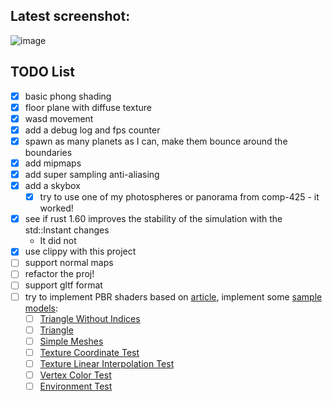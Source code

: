 ## Latest screenshot:

![image](https://user-images.githubusercontent.com/2389735/162113906-6e92e045-5057-41d0-9fec-258a742522fd.png)

## TODO List
- [x] basic phong shading 
- [x] floor plane with diffuse texture
- [x] wasd movement
- [x] add a debug log and fps counter
- [x] spawn as many planets as I can, make them bounce around the boundaries
- [x] add mipmaps
- [x] add super sampling anti-aliasing
- [x] add a skybox
  - [x] try to use one of my photospheres or panorama from comp-425 - it worked!
- [x] see if rust 1.60 improves the stability of the simulation with the std::Instant changes
  - It did not
- [x] use clippy with this project
- [ ] support normal maps
- [ ] refactor the proj!
- [ ] support gltf format
- [ ] try to implement PBR shaders based on [article](https://learnopengl.com/PBR/Theory), implement some [sample models](https://github.com/KhronosGroup/glTF-Sample-Models/tree/master/2.0):
  - [ ] [Triangle Without Indices](https://github.com/KhronosGroup/glTF-Sample-Models/blob/master/2.0/TriangleWithoutIndices)
  - [ ] [Triangle](https://github.com/KhronosGroup/glTF-Sample-Models/blob/master/2.0/Triangle)
  - [ ] [Simple Meshes](https://github.com/KhronosGroup/glTF-Sample-Models/blob/master/2.0/SimpleMeshes)
  - [ ] [Texture Coordinate Test](https://github.com/KhronosGroup/glTF-Sample-Models/blob/master/2.0/TextureCoordinateTest)
  - [ ] [Texture Linear Interpolation Test](https://github.com/KhronosGroup/glTF-Sample-Models/blob/master/2.0/TextureLinearInterpolationTest)
  - [ ] [Vertex Color Test](https://github.com/KhronosGroup/glTF-Sample-Models/blob/master/2.0/VertexColorTest)
  - [ ] [Environment Test](https://github.com/KhronosGroup/glTF-Sample-Models/blob/master/2.0/EnvironmentTest)
